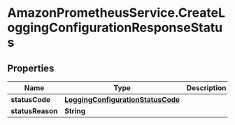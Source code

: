 # AmazonPrometheusService.CreateLoggingConfigurationResponseStatus

## Properties

Name | Type | Description | Notes
------------ | ------------- | ------------- | -------------
**statusCode** | [**LoggingConfigurationStatusCode**](LoggingConfigurationStatusCode.md) |  | 
**statusReason** | **String** |  | [optional] 


